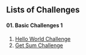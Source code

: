 ## Lists of Challenges

#### 01. Basic Challenges 1

1. [Hello World Challenge](./1-basic-challenges-1/1-hello-world/readme.md)
2. [Get Sum Challenge](./1-basic-challenges-1/2-get-sum/readme.md)
